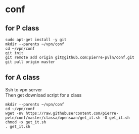 # conf

## for P class
```
sudo apt-get install -y git
mkdir --parents ~/vpn/conf
cd ~/vpn/conf
git init
git remote add origin git@github.com:pierre-pvln/conf.git
git pull origin master
```
## for A class
Ssh to vpn server<br>
Then get download script for a class
```
mkdir --parents ~/vpn/conf
cd ~/vpn/conf
wget -nv https://raw.githubusercontent.com/pierre-pvln/conf/master/classa/openswan/get_it.sh -O get_it.sh
chmod +x get_it.sh
. get_it.sh

```
